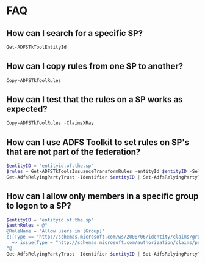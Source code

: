 # FAQ
## How can I search for a specific SP?
```Powershell
Get-ADFSTkToolEntityId
```
## How can I copy rules from one SP to another?
```Powershell
Copy-ADFSTkToolRules
```
## How can I test that the rules on a SP works as expected?
```Powershell
Copy-ADFSTkToolRules -ClaimsXRay
```
## How can I use ADFS Toolkit to set rules on SP's that are not part of the federation?
```Powershell
$entityID = "entityid.of.the.sp"
$rules = Get-ADFSTkToolsIssuanceTransformRules -entityId $entityID -SelectAttributes
Get-AdfsRelyingPartyTrust -Identifier $entityID | Set-AdfsRelyingPartyTrust -IssuanceTransformRules $rules
```
## How can I allow only members in a specific group to logon to a SP?
```Powershell
$entityID = "entityid.of.the.sp"
$authRules = @"
@RuleName = "Allow users in [Group]"
c:[Type == "http://schemas.microsoft.com/ws/2008/06/identity/claims/groupsid", Value == "[GroupSID]", Issuer == "AD AUTHORITY"]
  => issue(Type = "http://schemas.microsoft.com/authorization/claims/permit", Value = "true");
"@
Get-AdfsRelyingPartyTrust -Identifier $entityID | Set-AdfsRelyingPartyTrust -IssuanceAuthorizationRules $authRules